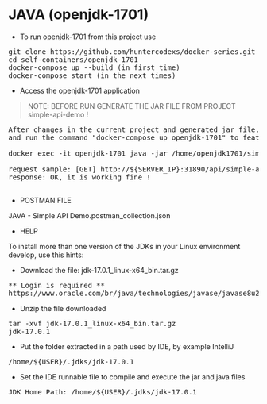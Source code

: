 
# JAVA (openjdk-1701)

- To run openjdk-1701 from this project use

<pre>
git clone https://github.com/huntercodexs/docker-series.git .
cd self-containers/openjdk-1701
docker-compose up --build (in first time)
docker-compose start (in the next times)
</pre>

- Access the openjdk-1701 application 

> NOTE: BEFORE RUN GENERATE THE JAR FILE FROM PROJECT simple-api-demo !

<pre>
After changes in the current project and generated jar file, copy it into docker container openjdk
and run the command "docker-compose up openjdk-1701" to feature update or execute directly command as

docker exec -it openjdk-1701 java -jar /home/openjdk1701/simple-api-demo/SIMPLE-API-DEMO-22.01.1-SNAPSHOT.jar

request sample: [GET] http://${SERVER_IP}:31890/api/simple-api-demo
response: OK, it is working fine !

</pre>

- POSTMAN FILE

JAVA - Simple API Demo.postman_collection.json

- HELP

To install more than one version of the JDKs in your Linux environment develop, use this hints:

- Download the file: jdk-17.0.1_linux-x64_bin.tar.gz
<pre>
** Login is required **
https://www.oracle.com/br/java/technologies/javase/javase8u211-later-archive-downloads.html
</pre>

- Unzip the file downloaded
<pre>
tar -xvf jdk-17.0.1_linux-x64_bin.tar.gz
jdk-17.0.1
</pre>

- Put the folder extracted in a path used by IDE, by example IntelliJ
<pre>
/home/${USER}/.jdks/jdk-17.0.1
</pre>

- Set the IDE runnable file to compile and execute the jar and java files
<pre>
JDK Home Path: /home/${USER}/.jdks/jdk-17.0.1
</pre>

